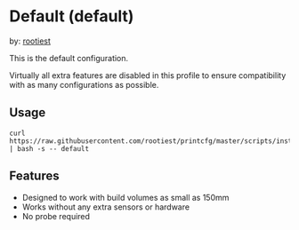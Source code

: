 <!--
 Copyright (C) 2023 Chris Laprade (chris@rootiest.com)

 This file is part of Hephaestus.

 Hephaestus is free software: you can redistribute it and/or modify
 it under the terms of the GNU General Public License as published by
 the Free Software Foundation, either version 3 of the License, or
 (at your option) any later version.

 Hephaestus is distributed in the hope that it will be useful,
 but WITHOUT ANY WARRANTY; without even the implied warranty of
 MERCHANTABILITY or FITNESS FOR A PARTICULAR PURPOSE.  See the
 GNU General Public License for more details.

 You should have received a copy of the GNU General Public License
 along with Hephaestus.  If not, see <http://www.gnu.org/licenses/>.
-->

# Default (default)

by: [rootiest](https://github.com/rootiest)

This is the default configuration.

Virtually all extra features are disabled in this profile to ensure compatibility with as many configurations as possible.

## Usage

    curl https://raw.githubusercontent.com/rootiest/printcfg/master/scripts/install.sh | bash -s -- default

## Features

- Designed to work with build volumes as small as 150mm
- Works without any extra sensors or hardware
- No probe required
